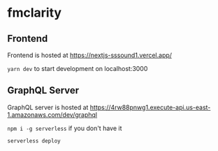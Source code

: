 # fmclarity

## Frontend

Frontend is hosted at https://nextjs-sssound1.vercel.app/

`yarn dev` to start development on localhost:3000

## GraphQL Server

GraphQL server is hosted at https://4rw88pnwg1.execute-api.us-east-1.amazonaws.com/dev/graphql

`npm i -g serverless` if you don't have it

`serverless deploy`
